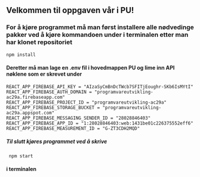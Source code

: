 ## Velkommen til oppgaven vår i PU!

### For å kjøre programmet må man først installere alle nødvedinge pakker ved å kjøre kommandoen under i terminalen etter man har klonet repositoriet

<pre><code>npm install</code></pre>

#### Deretter må man lage en .env fil i hovedmappen PU og lime inn API nøklene som er skrevet under

<pre><code>REACT_APP_FIREBASE_API_KEY = "AIzaSyCmBnDcTWcb7SFITjEoughr-SKb6IsMYtI"
REACT_APP_FIREBASE_AUTH_DOMAIN = "programvareutvikling-ac29a.firebaseapp.com"
REACT_APP_FIREBASE_PROJECT_ID = "programvareutvikling-ac29a"
REACT_APP_FIREBASE_STORAGE_BUCKET = "programvareutvikling-ac29a.appspot.com"
REACT_APP_FIREBASE_MESSAGING_SENDER_ID = "28028846403"
REACT_APP_FIREBASE_APP_ID = "1:28028846403:web:1431be01c226375552eff6"
REACT_APP_FIREBASE_MEASUREMENT_ID = "G-ZT3CDH2MQD" </code></pre> 

##### Til slutt kjøres programmet ved å skrive 

<pre><code> npm start </code></pre> 

#### i terminalen
